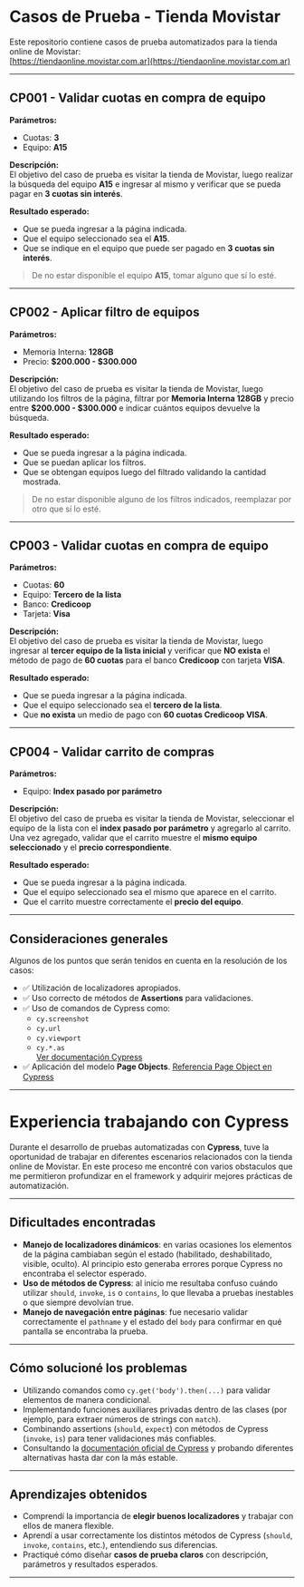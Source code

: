 # Casos de Prueba - Tienda Movistar

Este repositorio contiene casos de prueba automatizados para la tienda online de Movistar:  
[https://tiendaonline.movistar.com.ar](https://tiendaonline.movistar.com.ar)

---

## CP001 - Validar cuotas en compra de equipo
**Parámetros:**  
- Cuotas: **3**  
- Equipo: **A15**

**Descripción:**  
El objetivo del caso de prueba es visitar la tienda de Movistar, luego realizar la búsqueda del equipo **A15** e ingresar al mismo y verificar que se pueda pagar en **3 cuotas sin interés**.

**Resultado esperado:**  
- Que se pueda ingresar a la página indicada.  
- Que el equipo seleccionado sea el **A15**.  
- Que se indique en el equipo que puede ser pagado en **3 cuotas sin interés**.  

> De no estar disponible el equipo **A15**, tomar alguno que sí lo esté.

---

## CP002 - Aplicar filtro de equipos
**Parámetros:**  
- Memoria Interna: **128GB**  
- Precio: **$200.000 - $300.000**

**Descripción:**  
El objetivo del caso de prueba es visitar la tienda de Movistar, luego utilizando los filtros de la página, filtrar por **Memoria Interna 128GB** y precio entre **$200.000 - $300.000** e indicar cuántos equipos devuelve la búsqueda.

**Resultado esperado:**  
- Que se pueda ingresar a la página indicada.  
- Que se puedan aplicar los filtros.  
- Que se obtengan equipos luego del filtrado validando la cantidad mostrada.  

> De no estar disponible alguno de los filtros indicados, reemplazar por otro que sí lo esté.

---

## CP003 - Validar cuotas en compra de equipo
**Parámetros:**  
- Cuotas: **60**  
- Equipo: **Tercero de la lista**  
- Banco: **Credicoop**  
- Tarjeta: **Visa**

**Descripción:**  
El objetivo del caso de prueba es visitar la tienda de Movistar, luego ingresar al **tercer equipo de la lista inicial** y verificar que **NO exista** el método de pago de **60 cuotas** para el banco **Credicoop** con tarjeta **VISA**.

**Resultado esperado:**  
- Que se pueda ingresar a la página indicada.  
- Que el equipo seleccionado sea el **tercero de la lista**.  
- Que **no exista** un medio de pago con **60 cuotas Credicoop VISA**.

---

## CP004 - Validar carrito de compras
**Parámetros:**  
- Equipo: **Index pasado por parámetro**

**Descripción:**  
El objetivo del caso de prueba es visitar la tienda de Movistar, seleccionar el equipo de la lista con el **index pasado por parámetro** y agregarlo al carrito. Una vez agregado, validar que el carrito muestre el **mismo equipo seleccionado** y el **precio correspondiente**.

**Resultado esperado:**  
- Que se pueda ingresar a la página indicada.  
- Que el equipo seleccionado sea el mismo que aparece en el carrito.  
- Que el carrito muestre correctamente el **precio del equipo**.

---

## Consideraciones generales
Algunos de los puntos que serán tenidos en cuenta en la resolución de los casos:

- ✅ Utilización de localizadores apropiados.  
- ✅ Uso correcto de métodos de **Assertions** para validaciones.  
- ✅ Uso de comandos de Cypress como:  
  - `cy.screenshot`  
  - `cy.url`  
  - `cy.viewport`  
  - `cy.*.as`  
  [Ver documentación Cypress](https://docs.cypress.io/api/api/table-of-contents.html)  
- ✅ Aplicación del modelo **Page Objects**.
  [Referencia Page Object en Cypress](https://www.toolsqa.com/cypress/page-object-pattern-in-cypress/)

---

# Experiencia trabajando con Cypress  

Durante el desarrollo de pruebas automatizadas con **Cypress**, tuve la oportunidad de trabajar en diferentes escenarios relacionados con la tienda online de Movistar. En este proceso me encontré con varios obstaculos que me permitieron profundizar en el framework y adquirir mejores prácticas de automatización.  

---

## Dificultades encontradas  
- **Manejo de localizadores dinámicos**: en varias ocasiones los elementos de la página cambiaban según el estado (habilitado, deshabilitado, visible, oculto). Al principio esto generaba errores porque Cypress no encontraba el selector esperado.
- **Uso de métodos de Cypress**: al inicio me resultaba confuso cuándo utilizar `should`, `invoke`, `is` o `contains`, lo que llevaba a pruebas inestables o que siempre devolvían true.  
- **Manejo de navegación entre páginas**: fue necesario validar correctamente el `pathname` y el estado del `body` para confirmar en qué pantalla se encontraba la prueba.  

---

## Cómo solucioné los problemas    
- Utilizando comandos como `cy.get('body').then(...)` para validar elementos de manera condicional.  
- Implementando funciones auxiliares privadas dentro de las clases (por ejemplo, para extraer números de strings con `match`).  
- Combinando assertions (`should`, `expect`) con métodos de Cypress (`invoke`, `is`) para tener validaciones más confiables.  
- Consultando la [documentación oficial de Cypress](https://docs.cypress.io/) y probando diferentes alternativas hasta dar con la más estable.  

---

## Aprendizajes obtenidos  
- Comprendí la importancia de **elegir buenos localizadores** y trabajar con ellos de manera flexible.  
- Aprendí a usar correctamente los distintos métodos de Cypress (`should`, `invoke`, `contains`, etc.), entendiendo sus diferencias.  
- Practiqué cómo diseñar **casos de prueba claros** con descripción, parámetros y resultados esperados.  

---

